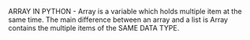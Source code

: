 ARRAY IN PYTHON - Array is a variable which holds multiple item at the same time. The main difference between an array and a list is Array contains the multiple items of the SAME DATA TYPE. 
